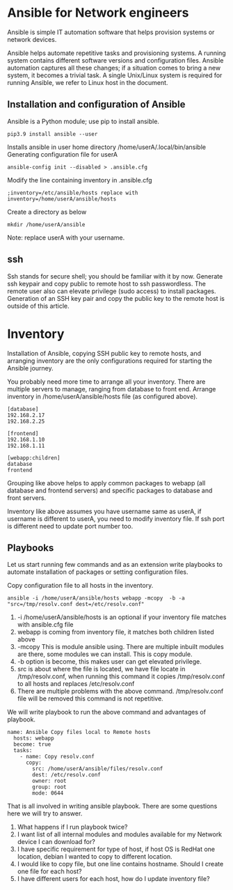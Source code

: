 # Ansible for Network engineers


Ansible is simple IT automation software that helps provision systems or network devices. 

Ansible helps automate repetitive tasks and provisioning systems. A running system contains different software versions and configuration files. Ansible automation captures all these changes; if a situation comes to bring a new system, it becomes a trivial task. A single Unix/Linux system is required for running Ansible, we refer to Linux host in the document.

## Installation and configuration of Ansible

Ansible is a Python module; use pip to install ansible. 

```
pip3.9 install ansible --user
```

Installs ansible in user home directory /home/userA/.local/bin/ansible
Generating configuration file for userA

```
ansible-config init --disabled > .ansible.cfg
```

Modify the line containing inventory in .ansible.cfg

```
;inventory=/etc/ansible/hosts replace with
inventory=/home/userA/ansible/hosts
```

Create a directory as below

```
mkdir /home/userA/ansible
```

Note: replace userA with your username.

## ssh
Ssh stands for secure shell; you should be familiar with it by now. Generate ssh keypair and copy public to remote host to ssh passwordless. The remote user also can elevate privilege (sudo access) to install packages.
Generation of an SSH key pair and copy the public key to the remote host is outside of this article.

# Inventory
Installation of Ansible, copying SSH public key to remote hosts, and arranging inventory are the only configurations required for starting the Ansible journey.

You probably need more time to arrange all your inventory. There are multiple servers to manage, ranging from database to front end. Arrange inventory in /home/userA/ansible/hosts file (as configured above).

    [database]
    192.168.2.17
    192.168.2.25
    
    [frontend]
    192.168.1.10
    192.168.1.11
    
    [webapp:children]
    database
    frontend

Grouping like above helps to apply common packages to webapp (all database and frontend servers) and specific packages to database and front servers.

Inventory like above assumes you have username same as userA, if username is different to userA, you need to modify inventory file. If ssh port is different need to update port number too.

## Playbooks
Let us start running few commands and as an extension write playbooks to automate installation of packages or setting configuration files.

Copy configuration file to all hosts in the inventory. 

```
ansible -i /home/userA/ansible/hosts webapp -mcopy  -b -a "src=/tmp/resolv.conf dest=/etc/resolv.conf"
```
1. -i /home/userA/ansible/hosts is an optional  if your inventory file matches with ansible.cfg file
2. webapp is coming from inventory file, it matches both children listed above
3. -mcopy This is module ansible using. There are multiple inbuilt modules are there, some modules we can install. This is copy module.
4. -b option is become, this makes user can get elevated privilege. 
5. src is about where the file is located, we have file locate in /tmp/resolv.conf, when running this command it copies /tmp/resolv.conf to all hosts and replaces /etc/resolv.conf
6. There are multiple problems with the above command. /tmp/resolv.conf file will be removed this command is not repetitive.

We will write playbook to run the above command and advantages of playbook.

```
name: Ansible Copy files local to Remote hosts
  hosts: webapp
  become: true
  tasks:
    - name: Copy resolv.conf
      copy:
        src: /home/userA/ansible/files/resolv.conf
        dest: /etc/resolv.conf
        owner: root
        group: root
        mode: 0644
```

That is all involved in writing ansible playbook. There are some questions here we will try to answer.
1. What happens if I run playbook twice?
2. I want list of all internal modules and modules available for my Network device I can download for?
3. I have specific requirement for type of host, if host OS is RedHat one location, debian I wanted to copy to different location.
4. I would like to copy file, but one line contains hostname. Should I create one file for each host?
5. I have different users for each host, how do I update inventory file?

